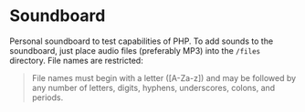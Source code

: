 # Soundboard
Personal soundboard to test capabilities of PHP. To add sounds to the soundboard, just place audio files (preferably MP3) into the `/files` directory.
File names are restricted:
>File names must begin with a letter ([A-Za-z]) and may be followed by any number of letters, digits, hyphens, underscores, colons, and periods.
